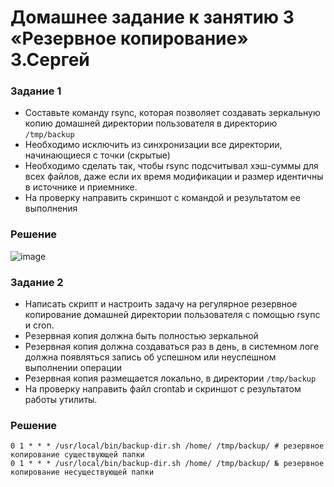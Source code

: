# Домашнее задание к занятию 3 «Резервное копирование» З.Сергей

### Задание 1
- Составьте команду rsync, которая позволяет создавать зеркальную копию домашней директории пользователя в директорию `/tmp/backup`
- Необходимо исключить из синхронизации все директории, начинающиеся с точки (скрытые)
- Необходимо сделать так, чтобы rsync подсчитывал хэш-суммы для всех файлов, даже если их время модификации и размер идентичны в источнике и приемнике.
- На проверку направить скриншот с командой и результатом ее выполнения

### Решение 
![image](https://github.com/user-attachments/assets/f68cc66d-6b6c-484a-91f4-22890fdaf0e3)

### Задание 2
- Написать скрипт и настроить задачу на регулярное резервное копирование домашней директории пользователя с помощью rsync и cron.
- Резервная копия должна быть полностью зеркальной
- Резервная копия должна создаваться раз в день, в системном логе должна появляться запись об успешном или неуспешном выполнении операции
- Резервная копия размещается локально, в директории `/tmp/backup`
- На проверку направить файл crontab и скриншот с результатом работы утилиты.

### Решение 
```
0 1 * * * /usr/local/bin/backup-dir.sh /home/ /tmp/backup/ # резервное копирование существующей папки
0 1 * * * /usr/local/bin/backup-dir.sh /home/ /tmp/backup/ № резервное копирование несуществующей папки
```
